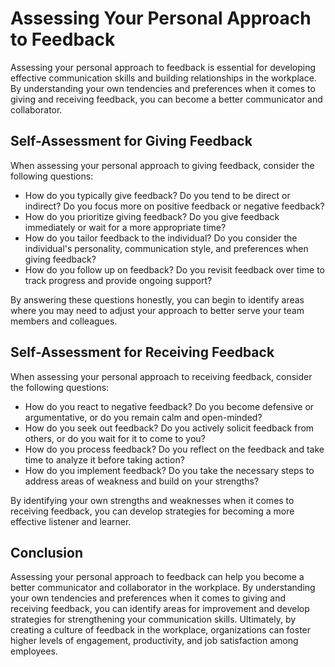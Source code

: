 Assessing Your Personal Approach to Feedback
===========================================================================================

Assessing your personal approach to feedback is essential for developing effective communication skills and building relationships in the workplace. By understanding your own tendencies and preferences when it comes to giving and receiving feedback, you can become a better communicator and collaborator.

Self-Assessment for Giving Feedback
-----------------------------------

When assessing your personal approach to giving feedback, consider the following questions:

* How do you typically give feedback? Do you tend to be direct or indirect? Do you focus more on positive feedback or negative feedback?
* How do you prioritize giving feedback? Do you give feedback immediately or wait for a more appropriate time?
* How do you tailor feedback to the individual? Do you consider the individual's personality, communication style, and preferences when giving feedback?
* How do you follow up on feedback? Do you revisit feedback over time to track progress and provide ongoing support?

By answering these questions honestly, you can begin to identify areas where you may need to adjust your approach to better serve your team members and colleagues.

Self-Assessment for Receiving Feedback
--------------------------------------

When assessing your personal approach to receiving feedback, consider the following questions:

* How do you react to negative feedback? Do you become defensive or argumentative, or do you remain calm and open-minded?
* How do you seek out feedback? Do you actively solicit feedback from others, or do you wait for it to come to you?
* How do you process feedback? Do you reflect on the feedback and take time to analyze it before taking action?
* How do you implement feedback? Do you take the necessary steps to address areas of weakness and build on your strengths?

By identifying your own strengths and weaknesses when it comes to receiving feedback, you can develop strategies for becoming a more effective listener and learner.

Conclusion
----------

Assessing your personal approach to feedback can help you become a better communicator and collaborator in the workplace. By understanding your own tendencies and preferences when it comes to giving and receiving feedback, you can identify areas for improvement and develop strategies for strengthening your communication skills. Ultimately, by creating a culture of feedback in the workplace, organizations can foster higher levels of engagement, productivity, and job satisfaction among employees.
